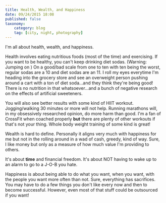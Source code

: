 ```yaml
---
title: Health, Wealth, and Happiness
date: 09/24/2015 18:08
published: false
taxonomy:
    category: blog
    tag: [city, night, photography]
---
```


I'm all about health, wealth, and happiness.

Health involves eating nutritious foods (most of the time) and exercising. If you want to be healthy, you can't keep drinking diet sodas. (Warning: Jumping on <soapbox>) On a good/bad scale from one to ten with ten being the worst, regular sodas are a 10 and diet sodas are an 11. I roll my eyes everytime I'm heading into the grocery store and see an overweight person pushing around a cart with a ton of diet soda...and they think they're being good! There is no nutrition in that whatsoever...and a bunch of negative research on the effects of artificial sweeteners.</soapbox>

You will also see better results with some kind of HIIT workout. Jogging/walking 30 minutes or more will not help. Running marathons will, in my obsessively researched opinion, do more harm than good. I'm a fan of CrossFit when coached properly **but** there are plenty of other workouts if that's not your thing. Whole body weight training of some kind is great!

Wealth is hard to define. Personally it aligns very much with happiness for me but not in the rolling around in a wad of cash, greedy, kind of way. Sure, I like money but only as a measure of how much value I'm providing to others.

It's about **time** and financial freedom. It's about NOT having to wake up to an alarm to go to a J-O-B you hate.

Happiness is about being able to do what you want, when you want, with the people you want more often than not. Sure, everything has sacrifices. You may have to do a few things you don't like every now and then to become successful. However, even most of that stuff could be outsourced if you want!